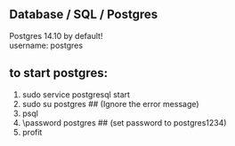## Database / SQL / Postgres 

Postgres 14.10 by default! \
username: postgres 


## to start postgres:

1. sudo service postgresql start 
2. sudo su postgres ## (Ignore the error message) 
3. psql 
4. \password postgres ## (set password to postgres1234) 
5. profit



